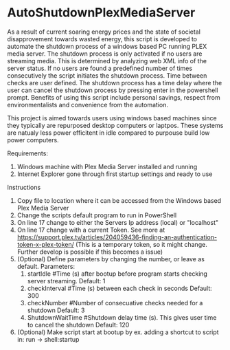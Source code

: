 # AutoShutdownPlexMediaServer
As a result of current soaring energy prices and the state of societal disapprovement towards wasted energy, this script is developed to automate the shutdown process of a  windows based PC running PLEX media server. The shutdown process is only activated if no users are streaming media. This is determined by analyzing web XML info of the server status. If no users are found a predefined number of times consecutively the script initiates the shutdown process. Time between checks are user defined. The shutdown process has a time delay where the user can cancel the shutdown process by pressing enter in the powershell prompt. Benefits of using this script include personal savings, respect from environmentalists and convenience from the automation.

This project is aimed towards users using windows based machines since they typically are repurposed desktop computers or laptpos. These systems are natualy less power efficitent in idle compared to purpouse build low power computers.

Requirements:
1.  Windows machine with Plex Media Server installed and running
2.  Internet Explorer gone through first startup settings and ready to use

Instructions
1.  Copy file to location where it can be accessed from the Windows based Plex Media Server 
2.  Change the scripts default program to run in PowerShell
3.  On line 17 change <ServerIpAddress> to either the Servers Ip address (local) or "localhost"
4.  On line 17 change <AddTokenHere> with a current Token. See more at https://support.plex.tv/articles/204059436-finding-an-authentication-token-x-plex-token/
    (This is a temporary token, so it might change. Further develop is possible if this becomes a issue)
5.  (Optional) Define parameters by changing the number, or leave as default. 
    Parameters:
      1.  startIdle         #Time (s) after bootup before program starts checking server streaming. Default: 1
      2.  checkInterval     #Time (s) between each check in seconds                                 Default: 300
      3.  checkNumber       #Number of consecuative checks needed for a shutdown                    Default: 3
      4.  ShutdownWaitTime  #Shutdown delay time (s). This gives user time to cancel the shutdown   Default: 120
6.  (Optional) Make script start at bootup by ex. adding a shortcut to script in: run -> shell:startup

  
